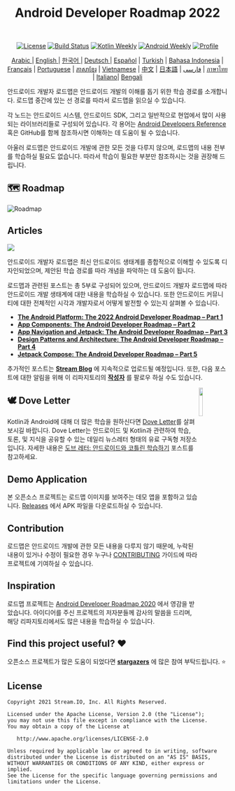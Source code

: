 <h1 align="center">Android Developer Roadmap 2022</h1></br>

<p align="center">
  <a href="https://opensource.org/licenses/Apache-2.0"><img alt="License" src="https://img.shields.io/badge/License-Apache%202.0-blue.svg"/></a>
  <a href="https://github.com/skydoves/android-developer-roadmap/actions/workflows/build.yml"><img alt="Build Status" src="https://github.com/skydoves/android-developer-roadmap/actions/workflows/build.yml/badge.svg"/></a>
  <a href="https://mailchi.mp/kotlinweekly/kotlin-weekly-279"><img alt="Kotlin Weekly" src="https://skydoves.github.io/badges/kotlin-weekly2.svg"/></a>
  <a href="https://androidweekly.net/issues/issue-495"><img alt="Android Weekly" src="https://skydoves.github.io/badges/android-weekly.svg"/></a>
  <a href="https://github.com/skydoves"><img alt="Profile" src="https://skydoves.github.io/badges/skydoves.svg"/></a>
</p>

<p align="center">
<a href="/README_AR.md" target="_blank"> Arabic </a> | <a href="/README.md" target="_blank"> English </a> | <a href="/README_KR.md" target="_blank"> 한국어 </a> | <a href="/README_DE.md" target="_blank"> Deutsch </a>| <a href="/README_ES.md" target="_blank"> Español</a> | <a href="/README_TR.md" target="_blank"> Turkish</a> | <a href="/README_ID.md" target="_blank"> Bahasa Indonesia</a> | <a href="/README_FR.md" target="_blank"> Français</a> | <a href="/README_PT.md" target="_blank"> Portuguese</a> | <a href="/README_KHM.md" target="_blank">ភាសាខ្មែរ</a> | <a href="/README_VI.md" target="_blank">Vietnamese</a> | <a href="/README_CN.md" target="_blank">中文</a> | <a href="/README_JP.md" target="_blank">日本語</a> | <a href="/README_FA.md" target="_blank">فارسی</a> | <a href="/README_TH.md" target="_blank">ภาษาไทย</a> | <a href="/README_IT.md" target="_blank">Italiano</a>| <a href="/README_BD.md" target="_blank">Bengali</a>
</p>

안드로이드 개발자 로드맵은 안드로이드 개발의 이해를 돕기 위한 학습 경로를 소개합니다. 로드맵 중간에 있는 선 경로를 따라서 로드맵을 읽으실 수 있습니다. <br>

각 노드는 안드로이드 시스템, 안드로이드 SDK, 그리고 일반적으로 현업에서 많이 사용되는 라이브러리들로 구성되어 있습니다. 각 용어는 [Android Developers Reference](https://developer.android.com/reference) 혹은 GitHub를 함께 참조하시면 이해하는 데 도움이 될 수 있습니다. <br>

아울러 로드맵은 안드로이드 개발에 관한 모든 것을 다루지 않으며, 로드맵의 내용 전부를 학습하실 필요도 없습니다. 따라서 학습이 필요한 부분만 참조하시는 것을 권장해 드립니다.

## 🗺 Roadmap

<picture>
  <source media="(prefers-color-scheme: dark)" srcset="images/android_developer_roadmap_dark.png">
  <img alt="Roadmap" src="images/android_developer_roadmap.png">
</picture>

## Articles

<a href="https://getstream.io/blog/android-developer-roadmap/"><img src="images/article.png" /></a><br>

안드로이드 개발자 로드맵은 최신 안드로이드 생태계를 종합적으로 이해할 수 있도록 디자인되었으며, 제안된 학습 경로를 따라 개념을 파악하는 데 도움이 됩니다.<br>

로드맵과 관련된 포스트는 총 5부로 구성되어 있으며, 안드로이드 개발자 로드맵에 따라 안드로이드 개발 생태계에 대한 내용을 학습하실 수 있습니다. 또한 안드로이드 커뮤니티에 대한 전체적인 시각과 개발자로서 어떻게 발전할 수 있는지 살펴볼 수 있습니다.

- **[The Android Platform: The 2022 Android Developer Roadmap – Part 1](https://getstream.io/blog/android-developer-roadmap/)**
- **[App Components: The Android Developer Roadmap – Part 2](https://getstream.io/blog/android-developer-roadmap-part-2/)**
- **[App Navigation and Jetpack: The Android Developer Roadmap – Part 3](https://getstream.io/blog/android-developer-roadmap-part-3/)**
- **[Design Patterns and Architecture: The Android Developer Roadmap – Part 4](https://getstream.io/blog/design-patterns-and-architecture-the-android-developer-roadmap-part-4/)**
- **[Jetpack Compose: The Android Developer Roadmap – Part 5](https://getstream.io/blog/android-developer-roadmap-part-5/)**

추가적인 포스트는 **[Stream Blog](https://getstream.io/blog/topic/engineering/android/)** 에 지속적으로 업로드될 예정입니다. 또한, 다음 포스트에 대한 알림을 위해 이 리파지토리의 __[작성자](https://github.com/skydoves)__ 를 팔로우 하실 수도 있습니다.

<a href="https://github.com/doveletter">
<img src="https://github.com/user-attachments/assets/3ecd2a7b-9713-40cd-8817-fa568271cefa" width="13%" align="right"/>
</a>

## 🕊️ Dove Letter

Kotlin과 Android에 대해 더 많은 학습을 원하신다면 [Dove Letter](https://github.com/doveletter/)를 살펴보시길 바랍니다. Dove Letter는 안드로이드 및 Kotlin과 관련하여 학습, 토론, 및 지식을 공유할 수 있는 데일리 뉴스레터 형태의 유료 구독형 저장소입니다. 자세한 내용은 [도브 레터: 안드로이드와 코틀린 학습하기](https://velog.io/@skydoves/doveletter) 포스트를 참고하세요.

## Demo Application

본 오픈소스 프로젝트는 로드맵 이미지를 보여주는 데모 앱을 포함하고 있습니다. [Releases](https://github.com/skydoves/android-developer-roadmap/releases) 에서 APK 파일을 다운로드하실 수 있습니다.

## Contribution

로드맵은 안드로이드 개발에 관한 모든 내용을 다루지 않기 때문에, 누락된 내용이 있거나 수정이 필요한 경우 누구나 [CONTRIBUTING](CONTRIBUTING.md) 가이드에 따라 프로젝트에 기여하실 수 있습니다.

## Inspiration

로드맵 프로젝트는 [Android Developer Roadmap 2020](https://github.com/mobile-roadmap/android-developer-roadmap) 에서 영감을 받았습니다. 아이디어를 주신 프로젝트의 저자분들께 감사의 말씀을 드리며, 해당 리파지토리에서도 많은 내용을 학습하실 수 있습니다.

## Find this project useful? :heart:

오픈소스 프로젝트가 많은 도움이 되었다면 __[stargazers](https://github.com/skydoves/android-developer-roadmap/stargazers)__ 에 많은 참여 부탁드립니다. :star:

## License
```
Copyright 2021 Stream.IO, Inc. All Rights Reserved.

Licensed under the Apache License, Version 2.0 (the "License");
you may not use this file except in compliance with the License.
You may obtain a copy of the License at

   http://www.apache.org/licenses/LICENSE-2.0

Unless required by applicable law or agreed to in writing, software
distributed under the License is distributed on an "AS IS" BASIS,
WITHOUT WARRANTIES OR CONDITIONS OF ANY KIND, either express or implied.
See the License for the specific language governing permissions and
limitations under the License.
```
